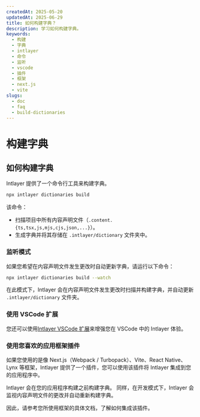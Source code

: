 ```yaml
---
createdAt: 2025-05-20
updatedAt: 2025-06-29
title: 如何构建字典？
description: 学习如何构建字典。
keywords:
  - 构建
  - 字典
  - intlayer
  - 命令
  - 监听
  - vscode
  - 插件
  - 框架
  - next.js
  - vite
slugs:
  - doc
  - faq
  - build-dictionaries
---
```


# 构建字典

## 如何构建字典

Intlayer 提供了一个命令行工具来构建字典。

```bash
npx intlayer dictionaries build
```

该命令：

- 扫描项目中所有内容声明文件（`.content.{ts,tsx,js,mjs,cjs,json,...}`）。
- 生成字典并将其存储在 `.intlayer/dictionary` 文件夹中。

### 监听模式

如果您希望在内容声明文件发生更改时自动更新字典，请运行以下命令：

```bash
npx intlayer dictionaries build --watch
```

在此模式下，Intlayer 会在内容声明文件发生更改时扫描并构建字典，并自动更新 `.intlayer/dictionary` 文件夹。

### 使用 VSCode 扩展

您还可以使用[Intlayer VSCode 扩展](https://github.com/aymericzip/intlayer/tree/main/docs/zh/vs_code_extension.md)来增强您在 VSCode 中的 Intlayer 体验。

### 使用您喜欢的应用框架插件

如果您使用的是像 Next.js（Webpack / Turbopack）、Vite、React Native、Lynx 等框架，Intlayer 提供了一个插件，您可以使用该插件将 Intlayer 集成到您的应用程序中。

Intlayer 会在您的应用程序构建之前构建字典。
同样，在开发模式下，Intlayer 会监视内容声明文件的更改并自动重新构建字典。

因此，请参考您所使用框架的具体文档，了解如何集成该插件。

